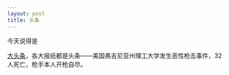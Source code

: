 ```yaml
---
layout: post
title: 头条
---
```


今天说得是

[大头条](http://www.francaisblog.com.cn/node/567)，各大报纸都是头条——美国弗吉尼亚州理工大学发生恶性枪击事件，32人死亡，枪手本人开枪自尽。
